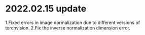 # 2022.02.15 update
  1.Fixed errors in image normalization due to different versions of torchvision.
  2.Fix the inverse normalization dimension error.
